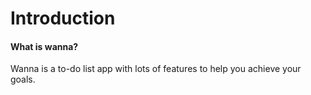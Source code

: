 Introduction
====

#### What is wanna?

Wanna is a to-do list app with lots of features to help you achieve your goals.
